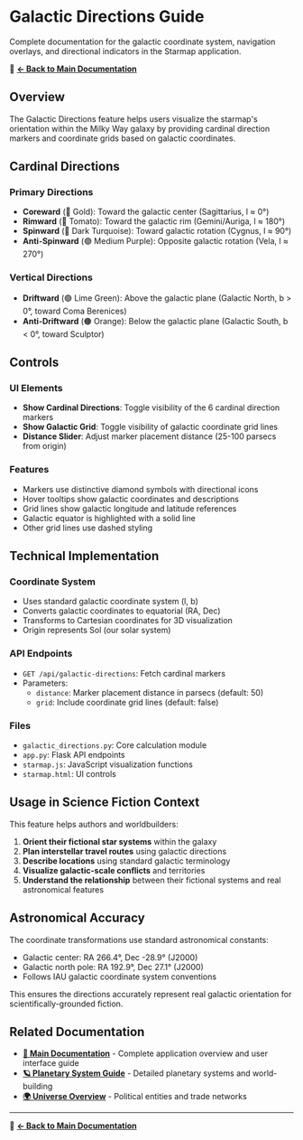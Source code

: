 # Galactic Directions Guide

Complete documentation for the galactic coordinate system, navigation overlays, and directional indicators in the Starmap application.

📖 **[← Back to Main Documentation](README.md#-documentation-hub)**

## Overview
The Galactic Directions feature helps users visualize the starmap's orientation within the Milky Way galaxy by providing cardinal direction markers and coordinate grids based on galactic coordinates.

## Cardinal Directions

### Primary Directions
- **Coreward** (🔴 Gold): Toward the galactic center (Sagittarius, l ≈ 0°)
- **Rimward** (🔴 Tomato): Toward the galactic rim (Gemini/Auriga, l ≈ 180°)
- **Spinward** (🔵 Dark Turquoise): Toward galactic rotation (Cygnus, l ≈ 90°)
- **Anti-Spinward** (🟣 Medium Purple): Opposite galactic rotation (Vela, l ≈ 270°)

### Vertical Directions
- **Driftward** (🟢 Lime Green): Above the galactic plane (Galactic North, b > 0°, toward Coma Berenices)
- **Anti-Driftward** (🟠 Orange): Below the galactic plane (Galactic South, b < 0°, toward Sculptor)

## Controls

### UI Elements
- **Show Cardinal Directions**: Toggle visibility of the 6 cardinal direction markers
- **Show Galactic Grid**: Toggle visibility of galactic coordinate grid lines
- **Distance Slider**: Adjust marker placement distance (25-100 parsecs from origin)

### Features
- Markers use distinctive diamond symbols with directional icons
- Hover tooltips show galactic coordinates and descriptions
- Grid lines show galactic longitude and latitude references
- Galactic equator is highlighted with a solid line
- Other grid lines use dashed styling

## Technical Implementation

### Coordinate System
- Uses standard galactic coordinate system (l, b)
- Converts galactic coordinates to equatorial (RA, Dec)
- Transforms to Cartesian coordinates for 3D visualization
- Origin represents Sol (our solar system)

### API Endpoints
- `GET /api/galactic-directions`: Fetch cardinal markers
- Parameters:
  - `distance`: Marker placement distance in parsecs (default: 50)
  - `grid`: Include coordinate grid lines (default: false)

### Files
- `galactic_directions.py`: Core calculation module
- `app.py`: Flask API endpoints
- `starmap.js`: JavaScript visualization functions
- `starmap.html`: UI controls

## Usage in Science Fiction Context

This feature helps authors and worldbuilders:
1. **Orient their fictional star systems** within the galaxy
2. **Plan interstellar travel routes** using galactic directions
3. **Describe locations** using standard galactic terminology
4. **Visualize galactic-scale conflicts** and territories
5. **Understand the relationship** between their fictional systems and real astronomical features

## Astronomical Accuracy

The coordinate transformations use standard astronomical constants:
- Galactic center: RA 266.4°, Dec -28.9° (J2000)
- Galactic north pole: RA 192.9°, Dec 27.1° (J2000)
- Follows IAU galactic coordinate system conventions

This ensures the directions accurately represent real galactic orientation for scientifically-grounded fiction.

## Related Documentation

- **[📖 Main Documentation](README.md)** - Complete application overview and user interface guide
- **[🪐 Planetary System Guide](PLANETARY_SYSTEM_GUIDE.md)** - Detailed planetary systems and world-building
- **[🌍 Universe Overview](README.md#-the-felgenland-saga-universe)** - Political entities and trade networks

---
📖 **[← Back to Main Documentation](README.md#-documentation-hub)**